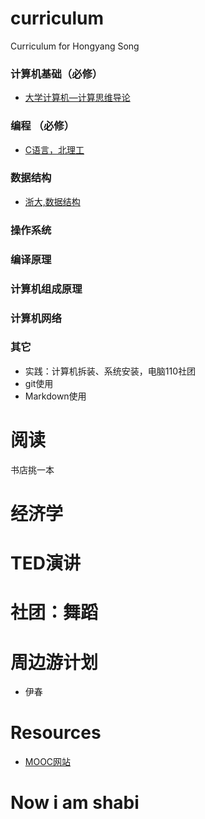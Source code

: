 # curriculum
Curriculum for Hongyang Song

### 计算机基础（必修）
* [大学计算机—计算思维导论](https://www.icourse163.org/course/HIT-7001)
### 编程 （必修）
* [C语言，北理工](https://www.icourse163.org/course/BIT-20019)
### 数据结构
* [浙大,数据结构](https://www.icourse163.org/course/ZJU-93001)
### 操作系统
### 编译原理
### 计算机组成原理
### 计算机网络

### 其它

* 实践：计算机拆装、系统安装，电脑110社团
* git使用
* Markdown使用

# 阅读
书店挑一本

# 经济学

# TED演讲

# 社团：舞蹈
# 周边游计划
* 伊春

# Resources
* [MOOC网站](https://www.icourse163.org/)

# Now i am shabi




